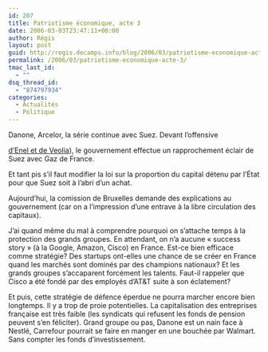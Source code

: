 ```yaml
---
id: 207
title: Patriotisme économique, acte 3
date: 2006-03-03T23:47:11+00:00
author: Régis
layout: post
guid: http://regis.decamps.info/blog/2006/03/patriotisme-economique-acte-3/
permalink: /2006/03/patriotisme-economique-acte-3/
tmac_last_id:
  - ""
dsq_thread_id:
  - "874797934"
categories:
  - Actualités
  - Politique
---
```

Danone, Arcelor, la série continue avec Suez. Devant l&rsquo;offensive
  
[d&rsquo;Enel et de Veolia](http://www.latribune.fr/Tribune/Articles.nsf/ArticlesWeb/IDC84BE35F34F2B28FC1257126004CDB90*-Veolia-reconnait-sa-participation-au-projet-d-OPA-sur-Suez?OpenDocument)), le gouvernement effectue un rapprochement éclair de Suez avec Gaz de France. 

Et tant pis s&rsquo;il faut modifier la loi sur la proportion du capital détenu par l&rsquo;État pour que Suez soit à l&rsquo;abri d&rsquo;un achat.

Aujourd&rsquo;hui, la comission de Bruxelles demande des explications au gouvernement (car on a l&rsquo;impression d&rsquo;une entrave à la libre circulation des capitaux).

J&rsquo;ai quand même du mal à comprendre pourquoi on s&rsquo;attache temps à la protection des grands groupes. En attendant, on n&rsquo;a aucune « success story » (à la Google, Amazon, Cisco) en France. Est-ce bien efficace comme stratégie? Des startups ont-elles une chance de se créer en France quand les marchés sont dominés par des champions nationaux? Et les grands groupes s&rsquo;accaparent forcément les talents. Faut-il rappeler que Cisco a été fondé par des employés d&rsquo;AT&T suite à son éclatement?

Et puis, cette stratégie de défence éperdue ne pourra marcher encore bien longtemps. Il y a trop de proie potentielles. La capitalisation des entreprises française est très faible (les syndicats qui refusent les fonds de pension peuvent s&rsquo;en féliciter). Grand groupe ou pas, Danone est un nain face à Nestlé, Carrefour pourrait se faire en manger en une bouchée par Walmart. Sans compter les fonds d&rsquo;investissement.